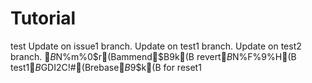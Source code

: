 # Tutorial

test
Update on issue1 branch.
Update on test1 branch.
Update on test2 branch.
$B%3%_%C%H$N%m%0$r(Bammend$B$9$k(B
revert$B$N%F%9%H(B
test1$B%V%i%s%A$GDI2C!#(Brebase$B$9$k(B
for reset1
